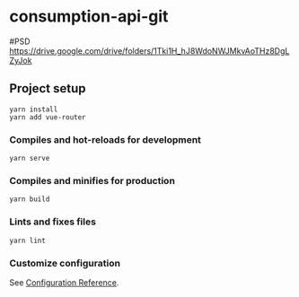 # consumption-api-git
#PSD https://drive.google.com/drive/folders/1Tki1H_hJ8WdoNWJMkvAoTHz8DgLZyJok
## Project setup
```
yarn install
yarn add vue-router
```

### Compiles and hot-reloads for development
```
yarn serve
```

### Compiles and minifies for production
```
yarn build
```

### Lints and fixes files
```
yarn lint
```

### Customize configuration
See [Configuration Reference](https://cli.vuejs.org/config/).
